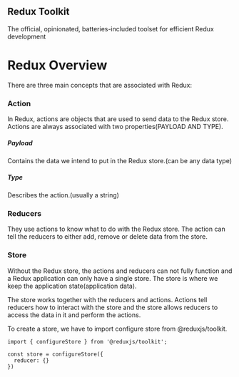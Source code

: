 ## Redux Toolkit

The official, opinionated, batteries-included toolset for efficient Redux development

# Redux Overview

There are three main concepts that are associated with Redux:

### Action

In Redux, actions are objects that are used to send data to the Redux store.
Actions are always associated with two properties(PAYLOAD AND TYPE).

##### Payload

Contains the data we intend to put in the Redux store.(can be any data type)

##### Type

Describes the action.(usually a string)

### Reducers

They use actions to know what to do with the Redux store. The action can tell the reducers to either add, remove or delete data from the store.

### Store

Without the Redux store, the actions and reducers can not fully function and a Redux application can only have a single store.
The store is where we keep the application state(application data).

The store works together with the reducers and actions. Actions tell reducers how to interact with the store and the store allows reducers to access the data in it and perform the actions.

To create a store, we have to import configure store from @reduxjs/toolkit.

```
import { configureStore } from '@reduxjs/toolkit';

const store = configureStore({
  reducer: {}
})
```
